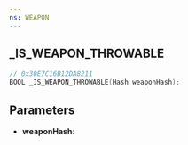 ```yaml
---
ns: WEAPON
---
```

## _IS_WEAPON_THROWABLE

```c
// 0x30E7C16B12DA8211
BOOL _IS_WEAPON_THROWABLE(Hash weaponHash);
```

## Parameters
* **weaponHash**:
